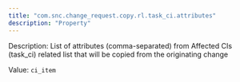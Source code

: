 ```yaml
---
title: "com.snc.change_request.copy.rl.task_ci.attributes"
description: "Property"
---
```


Description: List of attributes (comma-separated) from Affected CIs (task_ci) related list that will be copied from the originating change

Value: `ci_item`